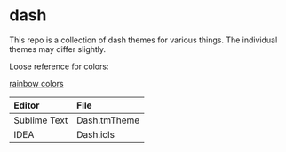 # dash
This repo is a collection of dash themes for various things.
The individual themes may differ slightly.

Loose reference for colors:

[rainbow colors](rainbow_dash.png)

| Editor | File
|:------ |:----
| Sublime Text | Dash.tmTheme
| IDEA | Dash.icls
